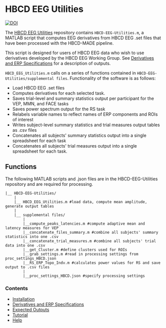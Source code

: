 # HBCD EEG Utilities

[![DOI](https://zenodo.org/badge/DOI/10.5281/zenodo.15483799.svg)](https://doi.org/10.5281/zenodo.15483799)

The [HBCD EEG Utilities](https://github.com/Child-Development-Lab/HBCD-EEG-Utilities) repository contains `HBCD-EEG-Utilities.m`, a MATLAB script that computes EEG derivatives from HBCD EEG .set files that have been processed with the HBCD-MADE pipeline. 

This script is designed for users of HBCD EEG data who wish to use derivatives developed by the HBCD EEG Working Group. See [Derivatives and ERP Specifications](https://childdevlab-hbcd-eeg-utilities.readthedocs.io/en/latest/derivatives_ERPspecs/) for a description of outputs.  

`HBCD_EEG_Utilities.m` calls on a series of functions contained in `HBCD-EEG-Utilities/supplemental files`.
Functionality of the software is as follows:

- Load HBCD EEG .set files 
- Computes derivatives for each selected task. 
- Saves trial-level and summary statistics output per participant for the VEP, MMN, and FACE tasks 
- Saves power spectrum output for the RS task 
- Relabels variable names to reflect names of ERP components and ROIs of interest 
- Writes subject-level summary statistics and trial measures output tables as .csv files 
- Concatenates all subjects' summary statistics output into a single spreadsheet for each task 
- Concatenates all subjects' trial measures output into a single spreadsheet for each task.

## Functions

The following MATLAB scripts and .json files are in the HBCD-EEG-Utilities repository and are required for processing. 

    |__ HBCD-EEG-Utilities/
        |
        |__ HBCD_EEG_Utilities.m #load data, compute mean amplitude, generate output tables
        |
        |__ supplemental files/
            |
            |__compute_peaks_latencies.m #compute adaptive mean and latency measures for VEP
            |__concatenate_files_summary.m #combine all subjects' summary statistics into one .csv
            |__concatenate_trial_measures.m #combine all subjects' trial data into one .csv
            |__get_Cluster.m #define clusters used for ROIs
            |__grab_settings.m #read in processing settings from proc_settings_HBCD.json
            |__RS_ERP_Topo_Indv.m #calculates power values for RS and save output to .csv files
            |
            |__proc_settings_HBCD.json #specify processing settings
            
            
### Contents 

- [Installation](https://childdevlab-hbcd-eeg-utilities.readthedocs.io/en/latest/installation/)
- [Derivatives and ERP Specifications](https://childdevlab-hbcd-eeg-utilities.readthedocs.io/en/latest/derivatives_ERPspecs/)
- [Expected Outputs](https://childdevlab-hbcd-eeg-utilities.readthedocs.io/en/latest/expected-outputs/)
- [Tutorial](https://childdevlab-hbcd-eeg-utilities.readthedocs.io/en/latest/tutorial/)
- [Help](https://childdevlab-hbcd-eeg-utilities.readthedocs.io/en/latest/help/)